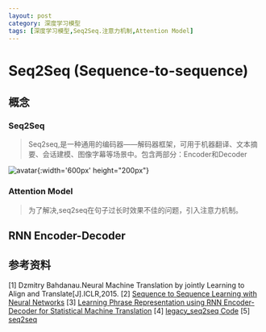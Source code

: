 ```yaml
---
layout: post
category: 深度学习模型
tags: [深度学习模型,Seq2Seq.注意力机制,Attention Model]
---
```


Seq2Seq (Sequence-to-sequence)
===============

## 概念

### Seq2Seq

> Seq2seq,是一种通用的编码器——解码器框架，可用于机器翻译、文本摘要、会话建模、图像字幕等场景中。包含两部分：Encoder和Decoder

![avatar](https://gwfp.github.io/static/images/19/07/29/seq2seqarchitectrue.png){:width='600px' height="200px"}

### Attention Model

> 为了解决,seq2seq在句子过长时效果不佳的问题，引入注意力机制。

## RNN Encoder-Decoder



## 参考资料


[1] Dzmitry Bahdanau.Neural Machine Translation by jointly Learning to Align and Translate[J].ICLR,2015. 
[2] [Sequence to Sequence Learning with Neural Networks](https://arxiv.org/pdf/1409.3215.pdf)
[3] [Learning Phrase Representation using RNN Encoder-Decoder for Statistical Machine Translation](https://arxiv.org/pdf/1406.1078.pdf)
[4] [legacy_seq2seq Code](https://github.com/tensorflow/tensorflow/blob/master/tensorflow/contrib/legacy_seq2seq/python/ops/seq2seq.py)
[5] [seq2seq](https://github.com/tensorflow/tensorflow/tree/master/tensorflow/contrib/seq2seq/python/ops)
